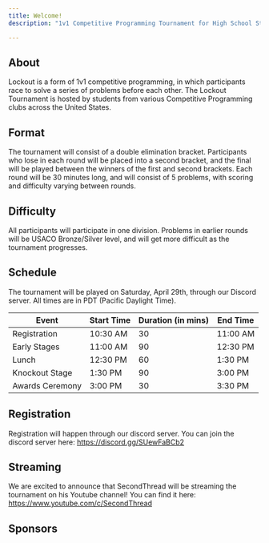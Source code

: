 ```yaml
---
title: Welcome!
description: "1v1 Competitive Programming Tournament for High School Students across the USA."

---
```


## About

Lockout is a form of 1v1 competitive programming, in which participants race to solve a series of problems before each
other. The Lockout Tournament is hosted by students from various Competitive Programming clubs across the United States.

## Format

The tournament will consist of a double elimination bracket. Participants who lose in each round will be placed into a
second bracket, and the final will be played between the winners of the first and second brackets. Each round will be 30
minutes long, and will consist of 5 problems, with scoring and difficulty varying between rounds.

## Difficulty

All participants will participate in one division. Problems in earlier rounds will be USACO Bronze/Silver level, and will get more difficult as the tournament progresses.

## Schedule

The tournament will be played on Saturday, April 29th, through our Discord server. All times are in PDT (Pacific Daylight Time).

| Event           | Start Time | Duration (in mins) | End Time |
|-----------------|------------|--------------------|----------|
| Registration    | 10:30 AM   | 30                 | 11:00 AM |
| Early Stages    | 11:00 AM   | 90                 | 12:30 PM |
| Lunch           | 12:30 PM   | 60                 | 1:30 PM  |
| Knockout Stage  | 1:30 PM    | 90                 | 3:00 PM  |
| Awards Ceremony | 3:00 PM    | 30                 | 3:30 PM  |

## Registration

Registration will happen through our discord server. You can join the discord server here: https://discord.gg/SUewFaBCb2

## Streaming

We are excited to announce that SecondThread will be streaming the tournament on his Youtube channel! You can find it here: https://www.youtube.com/c/SecondThread

## Sponsors
